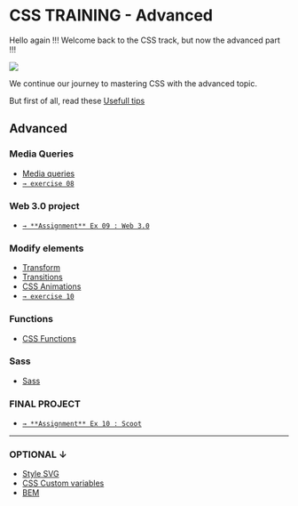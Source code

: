 # CSS TRAINING - Advanced


Hello again !!! Welcome back to the CSS track, but now the advanced part !!!

![](https://media1.tenor.com/m/DBULOI7sRfQAAAAC/ned-flanders-the-simpsons.gif)

We continue our journey to mastering CSS with the advanced topic.

But first of all, read these [Usefull tips](00-CSS-Usefull-tips.md)

## Advanced

### Media Queries   
- [Media queries](https://css-tricks.com/a-complete-guide-to-css-media-queries/)  
- [`→ exercise 08`](08-MEDIA-QUERIES.md)

### Web 3.0 project
- [`→ **Assignment** Ex 09 : Web 3.0`](https://classroom.github.com/a/8fMl3IN0)
 
### Modify elements
- [Transform](https://developer.mozilla.org/en-US/docs/Web/CSS/transform) 
- [Transitions](https://developer.mozilla.org/en-US/docs/Web/CSS/CSS_Transitions/Using_CSS_transitions)
- [CSS Animations](https://web.dev/learn/css/animations)    
- [`→ exercise 10`](10-TrAnsimations.md)

### Functions
- [CSS Functions](https://css-tricks.com/complete-guide-to-css-functions/)  

### Sass
- [Sass](11-SASS.md)

### FINAL PROJECT
- [`→ **Assignment** Ex 10 : Scoot`](https://classroom.github.com/a/vIBH75zU)

---

### OPTIONAL ↓                                                                                                                               
- [Style SVG](https://www.freecodecamp.org/news/how-to-use-css-box-model-and-style-svg-images/#:~:text=How%20to%20Style%20SVG%20Images)
- [CSS Custom variables](https://developer.mozilla.org/en-US/docs/Web/CSS/--*) 
- [BEM](https://css-tricks.com/bem-101/)                  
